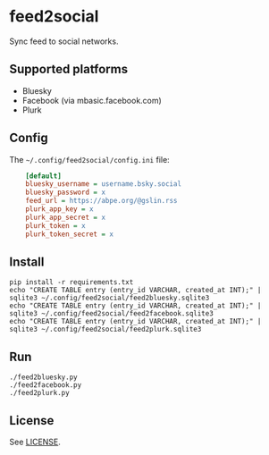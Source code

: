 # feed2social

Sync feed to social networks.

## Supported platforms

* Bluesky
* Facebook (via mbasic.facebook.com)
* Plurk

## Config

The `~/.config/feed2social/config.ini` file:

```ini
    [default]
    bluesky_username = username.bsky.social
    bluesky_password = x
    feed_url = https://abpe.org/@gslin.rss
    plurk_app_key = x
    plurk_app_secret = x
    plurk_token = x
    plurk_token_secret = x
```

## Install

    pip install -r requirements.txt
    echo "CREATE TABLE entry (entry_id VARCHAR, created_at INT);" | sqlite3 ~/.config/feed2social/feed2bluesky.sqlite3
    echo "CREATE TABLE entry (entry_id VARCHAR, created_at INT);" | sqlite3 ~/.config/feed2social/feed2facebook.sqlite3
    echo "CREATE TABLE entry (entry_id VARCHAR, created_at INT);" | sqlite3 ~/.config/feed2social/feed2plurk.sqlite3

## Run

    ./feed2bluesky.py
    ./feed2facebook.py
    ./feed2plurk.py

## License

See [LICENSE](LICENSE).
